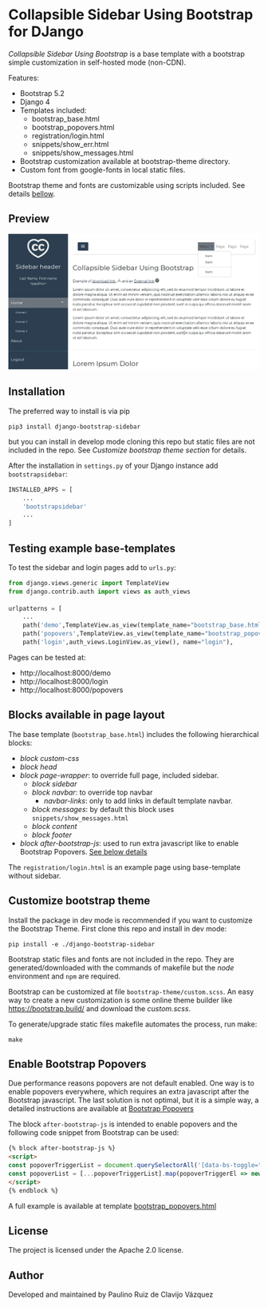 # Collapsible Sidebar Using Bootstrap for DJango

*Collapsible Sidebar Using Bootstrap* is a base template with a bootstrap simple
customization in self-hosted mode (non-CDN).

Features:

- Bootstrap 5.2
- Django 4
- Templates included:
  - bootstrap_base.html
  - bootstrap_popovers.html
  - registration/login.html
  - snippets/show_err.html
  - snippets/show_messages.html
- Bootstrap customization available at bootstrap-theme directory.
- Custom font from google-fonts in local static files.

Bootstrap theme and fonts are customizable using scripts included. See details
[bellow](#customize-bootstrap-theme).

## Preview

![Template preview](doc/capture.png)


## Installation

The preferred way to install is via pip

    pip3 install django-bootstrap-sidebar

but you can install in develop mode cloning this repo but static files are not
included in the repo. See *Customize bootstrap theme section* for details.

After the installation in `settings.py` of your Django instance
add `bootstrapsidebar`:

```python
INSTALLED_APPS = [
    ...
    'bootstrapsidebar'
    ...
]
```

## Testing example base-templates

To test the sidebar and login pages add to `urls.py`:

```python
from django.views.generic import TemplateView
from django.contrib.auth import views as auth_views

urlpatterns = [
    ...
    path('demo',TemplateView.as_view(template_name="bootstrap_base.html"),name='demo'),
    path('popovers',TemplateView.as_view(template_name="bootstrap_popovers.html"), name="popovers"),
    path('login',auth_views.LoginView.as_view(), name="login"),
```

Pages can be tested at:

- http://localhost:8000/demo
- http://localhost:8000/login
- http://localhost:8000/popovers

## Blocks available in page layout

The base template (`bootstrap_base.html`) includes the following hierarchical
blocks:

- *block custom-css*
- *block head*
- *block page-wrapper*: to override full page, included sidebar.
  - *block sidebar*
  - *block navbar*: to override top navbar
    - *navbar-links*: only to add links in default template navbar.
  - *block messages*: by default this block uses `snippets/show_messages.html`
  - *block content*
  - *block footer*
- *block after-bootstrap-js*: used to run extra javascript like to enable Bootstrap Popovers. [See below details](#enable-bootstrap-popovers)

The `registration/login.html` is an example page using base-template without
sidebar.

## Customize bootstrap theme

Install the package in dev mode is recommended if you want to customize the
Bootstrap Theme. First clone this repo and install in dev mode:

    pip install -e ./django-bootstrap-sidebar

Bootstrap static files and fonts are not included in the repo. They are
generated/downloaded with the commands of makefile but the *node* environment
and `npm` are required.

Bootstrap can be customized at file `bootstrap-theme/custom.scss`. An easy way
to create a new customization is some online theme builder
like <https://bootstrap.build/> and download the *custom.scss*.

To generate/upgrade static files makefile automates the process, run make:

    make

## Enable Bootstrap Popovers

Due performance reasons popovers are not default enabled. One way is to enable
popovers everywhere, which requires an extra javascript after the Bootstrap
javascript. The last solution is not optimal, but it is a simple way, a detailed instructions are available at [Bootstrap
Popovers](https://getbootstrap.com/docs/5.2/components/popovers/)

The block `after-bootstrap-js` is intended  to enable popovers and
the following code snippet from Bootstrap can be used:

```html
{% block after-bootstrap-js %}
<script>
const popoverTriggerList = document.querySelectorAll('[data-bs-toggle="popover"]')
const popoverList = [...popoverTriggerList].map(popoverTriggerEl => new bootstrap.Popover(popoverTriggerEl))
</script>
{% endblock %}
```

A full example is available at template
[bootstrap_popovers.html](bootstrapsidebar/templates/bootstrap_popovers.html)


## License

The project is licensed under the Apache 2.0 license.

## Author

Developed and maintained by Paulino Ruiz de Clavijo Vázquez